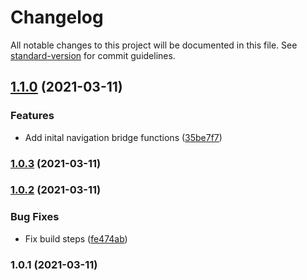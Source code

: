# Changelog

All notable changes to this project will be documented in this file. See [standard-version](https://github.com/conventional-changelog/standard-version) for commit guidelines.

## [1.1.0](https://github.com/forward-distribution/bridget/compare/v1.0.3...v1.1.0) (2021-03-11)


### Features

* Add inital navigation bridge functions ([35be7f7](https://github.com/forward-distribution/bridget/commit/35be7f7d6a238be59dc2d8bb9cd8cef721e3aecf))

### [1.0.3](https://github.com/forward-distribution/bridget/compare/v1.0.2...v1.0.3) (2021-03-11)

### [1.0.2](https://github.com/forward-distribution/bridget/compare/v1.0.1...v1.0.2) (2021-03-11)


### Bug Fixes

* Fix build steps ([fe474ab](https://github.com/forward-distribution/bridget/commit/fe474ab89838a669421236ae11e0c2dfe61038e6))

### 1.0.1 (2021-03-11)
